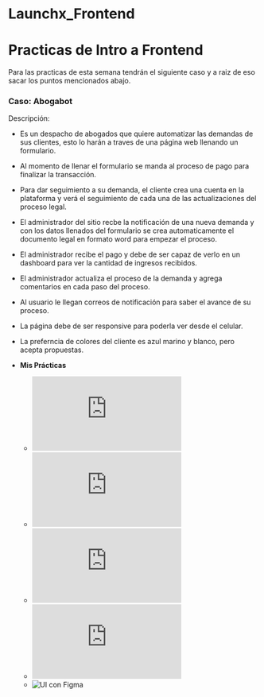 # Launchx_Frontend
# Practicas de Intro a Frontend

Para las practicas de esta semana tendrán el siguiente caso y a raiz de eso sacar los puntos mencionados abajo.

### **Caso: Abogabot**
Descripción: 
- Es un despacho de abogados que quiere automatizar las demandas de sus clientes, esto lo harán a traves de una página web llenando un formulario.
- Al momento de llenar el formulario se manda al proceso de pago para finalizar la transacción.
- Para dar seguimiento a su demanda, el cliente crea una cuenta en la plataforma y verá el seguimiento de cada una de las actualizaciones del proceso legal.
- El administrador del sitio recbe la notificación de una nueva demanda y con los datos llenados del formulario se crea automaticamente el documento  legal en formato word para empezar el proceso.
- El administrador recibe el pago y debe de ser capaz de verlo en un dashboard para ver la cantidad de ingresos recibidos.
- El administrador actualiza el proceso de la demanda y agrega comentarios en cada paso del proceso.
- Al usuario le llegan correos de notificación para saber el avance de su proceso.
- La página debe de ser responsive para poderla ver desde el celular.
- La preferncia de colores del cliente es azul marino y blanco, pero acepta propuestas.


- **Mis Prácticas**
	- ![Toma de requerimientos](https://github.com/vikecp/Launchx_Frontend/blob/main/1_Semana/1.-Requerimientos.pdf)
    - ![Crea tu buyer persona](https://github.com/vikecp/Launchx_Frontend/blob/main/1_Semana/Persona_buyer.pdf)
	- ![Publico objetivo](https://github.com/vikecp/Launchx_Frontend/blob/main/1_Semana/Publico_objetivo.pdf)
	- ![Crea tu primer Wireframe UX](https://github.com/vikecp/Launchx_Frontend/blob/main/1_Semana/Abogabot_wireframe.pdf)
	- ![UI con Figma](https://www.figma.com/proto/Oak23mtY4cIYnhMB6KCduy/Practica_wireframe_abogabot?node-id=2%3A2&starting-point-node-id=2%3A2&show-proto-sidebar=1&scaling=scale-down)
